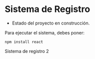 <h1>Sistema de Registro</h1>

- Estado del proyecto en construcción.

Para ejecutar el sistema, debes poner:

```npm install react```

Sistema de registro 2
